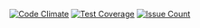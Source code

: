 [![Code Climate](https://codeclimate.com/github/Silentbilly/project-lvl1-s95/badges/gpa.svg)](https://codeclimate.com/github/Silentbilly/project-lvl1-s95)
[![Test Coverage](https://codeclimate.com/github/Silentbilly/project-lvl1-s95/coverage.svg)](https://codeclimate.com/github/codeclimate/codeclimate/coverage)
[![Issue Count](https://codeclimate.com/github/Silentbilly/project-lvl1-s95/badges/issue_count.svg)](https://codeclimate.com/github/codeclimate/codeclimate)
